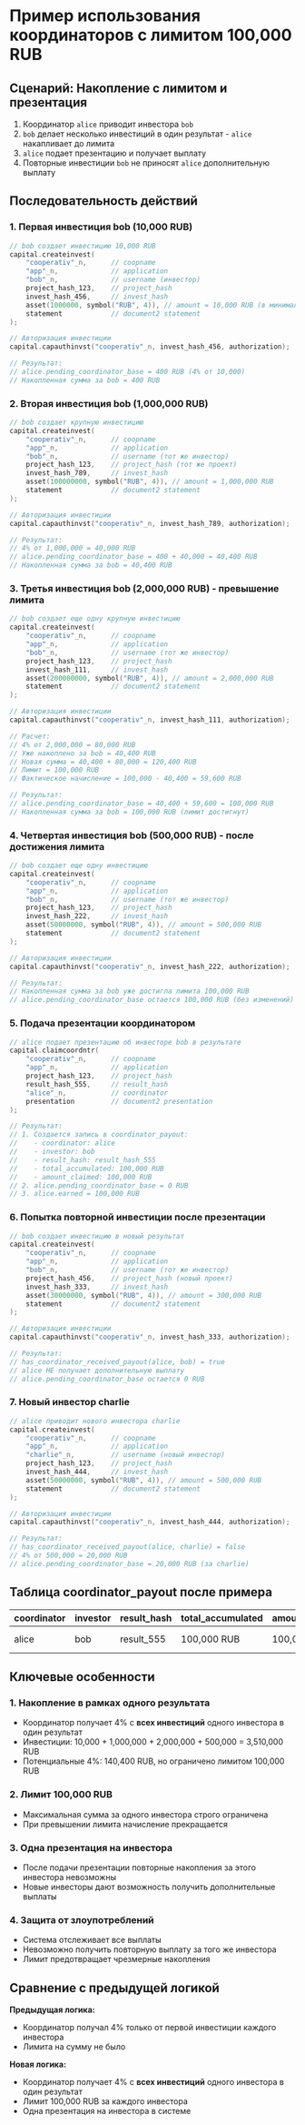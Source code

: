 # Пример использования координаторов с лимитом 100,000 RUB

## Сценарий: Накопление с лимитом и презентация

1. Координатор `alice` приводит инвестора `bob`
2. `bob` делает несколько инвестиций в один результат - `alice` накапливает до лимита
3. `alice` подает презентацию и получает выплату
4. Повторные инвестиции `bob` не приносят `alice` дополнительную выплату

## Последовательность действий

### 1. Первая инвестиция bob (10,000 RUB)
```cpp
// bob создает инвестицию 10,000 RUB
capital.createinvest(
    "cooperativ"_n,      // coopname
    "app"_n,             // application  
    "bob"_n,             // username (инвестор)
    project_hash_123,    // project_hash
    invest_hash_456,     // invest_hash
    asset(1000000, symbol("RUB", 4)), // amount = 10,000 RUB (в минимальных единицах)
    statement            // document2 statement
);

// Авторизация инвестиции
capital.capauthinvst("cooperativ"_n, invest_hash_456, authorization);

// Результат:
// alice.pending_coordinator_base = 400 RUB (4% от 10,000)
// Накопленная сумма за bob = 400 RUB
```

### 2. Вторая инвестиция bob (1,000,000 RUB)
```cpp
// bob создает крупную инвестицию
capital.createinvest(
    "cooperativ"_n,      // coopname
    "app"_n,             // application  
    "bob"_n,             // username (тот же инвестор)
    project_hash_123,    // project_hash (тот же проект)
    invest_hash_789,     // invest_hash
    asset(100000000, symbol("RUB", 4)), // amount = 1,000,000 RUB
    statement            // document2 statement
);

// Авторизация инвестиции
capital.capauthinvst("cooperativ"_n, invest_hash_789, authorization);

// Результат:
// 4% от 1,000,000 = 40,000 RUB
// alice.pending_coordinator_base = 400 + 40,000 = 40,400 RUB
// Накопленная сумма за bob = 40,400 RUB
```

### 3. Третья инвестиция bob (2,000,000 RUB) - превышение лимита
```cpp
// bob создает еще одну крупную инвестицию
capital.createinvest(
    "cooperativ"_n,      // coopname
    "app"_n,             // application  
    "bob"_n,             // username (тот же инвестор)
    project_hash_123,    // project_hash
    invest_hash_111,     // invest_hash
    asset(200000000, symbol("RUB", 4)), // amount = 2,000,000 RUB
    statement            // document2 statement
);

// Авторизация инвестиции
capital.capauthinvst("cooperativ"_n, invest_hash_111, authorization);

// Расчет:
// 4% от 2,000,000 = 80,000 RUB
// Уже накоплено за bob = 40,400 RUB
// Новая сумма = 40,400 + 80,000 = 120,400 RUB
// Лимит = 100,000 RUB
// Фактическое начисление = 100,000 - 40,400 = 59,600 RUB

// Результат:
// alice.pending_coordinator_base = 40,400 + 59,600 = 100,000 RUB
// Накопленная сумма за bob = 100,000 RUB (лимит достигнут)
```

### 4. Четвертая инвестиция bob (500,000 RUB) - после достижения лимита
```cpp
// bob создает еще одну инвестицию
capital.createinvest(
    "cooperativ"_n,      // coopname
    "app"_n,             // application  
    "bob"_n,             // username (тот же инвестор)
    project_hash_123,    // project_hash
    invest_hash_222,     // invest_hash
    asset(50000000, symbol("RUB", 4)), // amount = 500,000 RUB
    statement            // document2 statement
);

// Авторизация инвестиции
capital.capauthinvst("cooperativ"_n, invest_hash_222, authorization);

// Результат:
// Накопленная сумма за bob уже достигла лимита 100,000 RUB
// alice.pending_coordinator_base остается 100,000 RUB (без изменений)
```

### 5. Подача презентации координатором
```cpp
// alice подает презентацию об инвесторе bob в результате
capital.claimcoordntr(
    "cooperativ"_n,      // coopname
    "app"_n,             // application
    project_hash_123,    // project_hash  
    result_hash_555,     // result_hash
    "alice"_n,           // coordinator
    presentation         // document2 presentation
);

// Результат:
// 1. Создается запись в coordinator_payout:
//    - coordinator: alice
//    - investor: bob  
//    - result_hash: result_hash_555
//    - total_accumulated: 100,000 RUB
//    - amount_claimed: 100,000 RUB
// 2. alice.pending_coordinator_base = 0 RUB
// 3. alice.earned = 100,000 RUB
```

### 6. Попытка повторной инвестиции после презентации
```cpp
// bob создает инвестицию в новый результат
capital.createinvest(
    "cooperativ"_n,      // coopname
    "app"_n,             // application  
    "bob"_n,             // username (тот же инвестор)
    project_hash_456,    // project_hash (новый проект)
    invest_hash_333,     // invest_hash
    asset(30000000, symbol("RUB", 4)), // amount = 300,000 RUB
    statement            // document2 statement
);

// Авторизация инвестиции
capital.capauthinvst("cooperativ"_n, invest_hash_333, authorization);

// Результат:
// has_coordinator_received_payout(alice, bob) = true
// alice НЕ получает дополнительную выплату
// alice.pending_coordinator_base остается 0 RUB
```

### 7. Новый инвестор charlie
```cpp
// alice приводит нового инвестора charlie
capital.createinvest(
    "cooperativ"_n,      // coopname
    "app"_n,             // application  
    "charlie"_n,         // username (новый инвестор)
    project_hash_123,    // project_hash
    invest_hash_444,     // invest_hash
    asset(50000000, symbol("RUB", 4)), // amount = 500,000 RUB
    statement            // document2 statement
);

// Авторизация инвестиции
capital.capauthinvst("cooperativ"_n, invest_hash_444, authorization);

// Результат:
// has_coordinator_received_payout(alice, charlie) = false
// 4% от 500,000 = 20,000 RUB
// alice.pending_coordinator_base = 20,000 RUB (за charlie)
```

## Таблица coordinator_payout после примера

| coordinator | investor | result_hash | total_accumulated | amount_claimed | claimed_at |
|-------------|----------|-------------|-------------------|----------------|------------|
| alice       | bob      | result_555  | 100,000 RUB      | 100,000 RUB   | 2024-01-15 |

## Ключевые особенности

### 1. Накопление в рамках одного результата
- Координатор получает 4% с **всех инвестиций** одного инвестора в один результат
- Инвестиции: 10,000 + 1,000,000 + 2,000,000 + 500,000 = 3,510,000 RUB
- Потенциальные 4%: 140,400 RUB, но ограничено лимитом 100,000 RUB

### 2. Лимит 100,000 RUB
- Максимальная сумма за одного инвестора строго ограничена
- При превышении лимита начисление прекращается

### 3. Одна презентация на инвестора
- После подачи презентации повторные накопления за этого инвестора невозможны
- Новые инвесторы дают возможность получить дополнительные выплаты

### 4. Защита от злоупотреблений
- Система отслеживает все выплаты
- Невозможно получить повторную выплату за того же инвестора
- Лимит предотвращает чрезмерные накопления

## Сравнение с предыдущей логикой

**Предыдущая логика:**
- Координатор получал 4% только от первой инвестиции каждого инвестора
- Лимита на сумму не было

**Новая логика:**
- Координатор получает 4% с **всех инвестиций** одного инвестора в один результат
- Лимит 100,000 RUB за каждого инвестора
- Одна презентация на инвестора в системе 